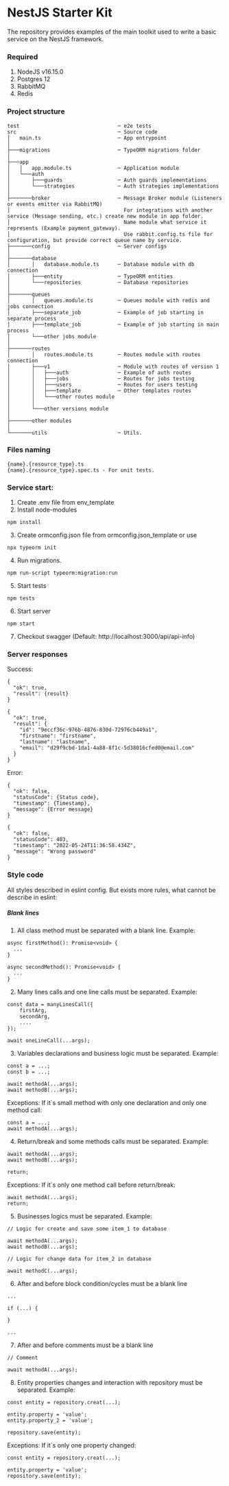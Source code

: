 # NestJS Starter Kit

The repository provides examples of the main toolkit used to write a basic service on the NestJS framework.

### Required

1. NodeJS v16.15.0
2. Postgres 12
3. RabbitMQ
4. Redis

### Project structure

```
test                                ─ e2e tests
src                                 ─ Source code
│   main.ts                         ─ App entrypoint
│
├───migrations                      ─ TypeORM migrations folder
│
├───app
│   │   app.module.ts               ─ Application module
│   └───auth
│       ├───guards                  ─ Auth guards implementations
│       └───strategies              ─ Auth strategies implementations
│
├───────broker                      ─ Message Broker module (Listeners or events emitter via RabbitMQ)
│                                     For integrations with another service (Message sending, etc.) create new module in app folder.
│                                     Name module what service it represents (Example payment_gateway).
│                                     Use rabbit.config.ts file for configuration, but provide correct queue name by service.
├───────config                      ─ Server configs
│
├───────database
│       │   database.module.ts      ─ Database module with db connection
│       ├───entity                  ─ TypeORM entities
│       └───repositories            ─ Database repositories
│
├───────queues
│       │   queues.module.ts        ─ Queues module with redis and jobs connection
│       ├───separate_job            ─ Example of job starting in separate process
│       ├───template_job            ─ Example of job starting in main process
│       └───other jobs module
│
├───────routes
│       │   routes.module.ts        ─ Routes module with routes connection
│       ├───v1                      ─ Module with routes of version 1
│       │   ├───auth                ─ Example of auth routes
│       │   ├───jobs                ─ Routes for jobs testing
│       │   ├───users               ─ Routes for users testing
│       │   ├───template            ─ Other templates routes
│       │   └───other routes module
│       │
│       └───other versions module
│
├───────other modules
│
└───────utils                       ─ Utils.
```

### Files naming

```
{name}.{resource_type}.ts
{name}.{resource_type}.spec.ts - For unit tests.
```

### Service start:

1. Create .env file from env_template
2. Install node-modules
```
npm install
```
3. Create ormconfig.json file from ormconfig.json_template or use
```
npx typeorm init
```
4. Run migrations.
```
npm run-script typeorm:migration:run
```
5. Start tests
```
npm tests
```
6. Start server
```
npm start
```
7. Checkout swagger (Default: http://localhost:3000/api/api-info)

### Server responses

Success:
```
{
  "ok": true,
  "result": {result}
}
```

```
{
  "ok": true,
  "result": {
    "id": "9eccf36c-976b-4876-830d-72976cb449a1",
    "firstname": "firstname",
    "lastname": "lastname",
    "email": "d29f9cbd-1da1-4a88-8f1c-5d38016cfed0@email.com"
  }
}
```

Error:
```
{
  "ok": false,
  "statusCode": {Status code},
  "timestamp": {Timestamp},
  "message": {Error message}
}
```

```
{
  "ok": false,
  "statusCode": 403,
  "timestamp": "2022-05-24T11:36:58.434Z",
  "message": "Wrong password"
}
```

### Style code

All styles described in eslint config. But exists more rules, what cannot be describe in eslint:

##### Blank lines

1. All class method must be separated with a blank line. Example:

```
async firstMethod(): Promise<void> {
  ...
}

async secondMethod(): Promise<void> {
  ...
}
```
2. Many lines calls and one line calls must be separated. Example:
```
const data = manyLinesCall({
    firstArg,
    secondArg,
    ....
});

await oneLineCall(...args);
```
3. Variables declarations and business logic must be separated. Example:
```
const a = ...;
const b = ...;

await methodA(...args);
await methodB(...args);
```
Exceptions:
If it`s small method with only one declaration and only one method call:
```
const a = ...;
await methodA(...args);
```
4. Return/break and some methods calls must be separated. Example:
```
await methodA(...args);
await methodB(...args);

return;
```
Exceptions:
If it`s only one method call before return/break:
```
await methodA(...args);
return;
```
5. Businesses logics must be separated. Example:
```
// Logic for create and save some item_1 to database

await methodA(...args);
await methodB(...args);

// Logic for change data for item_2 in database

await methodC(...args);
```
6. After and before block condition/cycles must be a blank line
```
...

if (...) {

}

...
```
7. After and before comments must be a blank line
```
// Comment

await methodA(...args);
```
8. Entity properties changes and interaction with repository must be separated. Example:
```
const entity = repository.creat(...);

entity.property = 'value';
entity.property_2 = 'value';

repository.save(entity);
```
Exceptions:
If it`s only one property changed:
```
const entity = repository.creat(...);

entity.property = 'value';
repository.save(entity);
```
